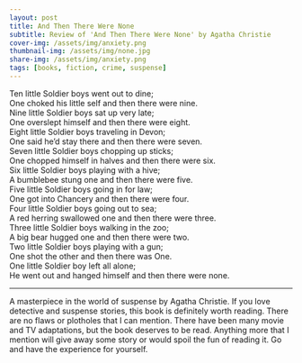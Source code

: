 ```yaml
---
layout: post
title: And Then There Were None
subtitle: Review of 'And Then There Were None' by Agatha Christie
cover-img: /assets/img/anxiety.png
thumbnail-img: /assets/img/none.jpg
share-img: /assets/img/anxiety.png
tags: [books, fiction, crime, suspense]
---
```


Ten little Soldier boys went out to dine;    
One choked his little self and then there were nine.    
Nine little Soldier boys sat up very late;  
One overslept himself and then there were eight.  
Eight little Soldier boys traveling in Devon;  
One said he’d stay there and then there were seven.  
Seven little Soldier boys chopping up sticks;  
One chopped himself in halves and then there were six.  
Six little Soldier boys playing with a hive;  
A bumblebee stung one and then there were five.  
Five little Soldier boys going in for law;  
One got into Chancery and then there were four.  
Four little Soldier boys going out to sea;  
A red herring swallowed one and then there were three.  
Three little Soldier boys walking in the zoo;  
A big bear hugged one and then there were two.  
Two little Soldier boys playing with a gun;  
One shot the other and then there was One.  
One little Soldier boy left all alone;  
He went out and hanged himself and then there were none.   

---

A masterpiece in the world of suspense by Agatha Christie. If you love detective and suspense stories, this book is definitely worth reading. There are no flaws or plotholes that I can mention. There have been many movie and TV adaptations, but the book deserves to be read. Anything more that I mention will give away some story or would spoil the fun of reading it. Go and have the experience for yourself.